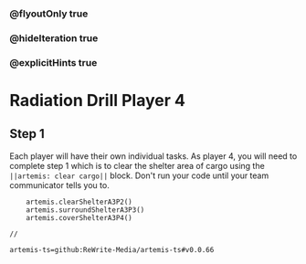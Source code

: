 ### @flyoutOnly true
### @hideIteration true
### @explicitHints true

# Radiation Drill Player 4

## Step 1
Each player will have their own individual tasks. As player 4, you will need to complete step 1 which is to clear the shelter area of cargo using the ``||artemis: clear cargo||`` block. Don't run your code until your team communicator tells you to.

```ghost
    artemis.clearShelterA3P2()
    artemis.surroundShelterA3P3()
    artemis.coverShelterA3P4()
```
```template
//
```

```package
artemis-ts=github:ReWrite-Media/artemis-ts#v0.0.66
```